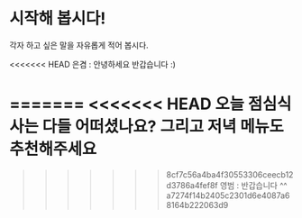 # 시작해 봅시다!
각자 하고 싶은 말을 자유롭게 적어 봅시다.

<<<<<<< HEAD
        은겸 : 안녕하세요 반갑습니다 :)
        
=======
<<<<<<< HEAD
오늘 점심식사는 다들 어떠셨나요? 그리고 저녁 메뉴도 추천해주세요
=======
>>>>>>> 8cf7c56a4ba4f30553306ceecb12d3786a4fef8f
영범 : 반갑습니다 ^^
>>>>>>> a7274f14b2405c2301d6e4087a68164b222063d9
